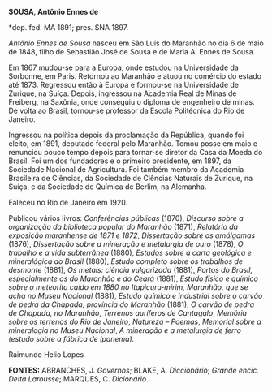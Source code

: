 **SOUSA, Antônio Ennes de**

\*dep. fed. MA 1891; pres. SNA 1897.

*Antônio Ennes de Sousa* nasceu em São Luís do Maranhão no dia 6 de maio
de 1848, filho de Sebastião José de Sousa e de Maria A. Ennes de Sousa.

Em 1867 mudou-se para a Europa, onde estudou na Universidade da
Sorbonne, em Paris. Retornou ao Maranhão e atuou no comércio do estado
até 1873. Regressou então à Europa e formou-se na Universidade de
Zurique, na Suíça. Depois, ingressou na Academia Real de Minas de
Freiberg, na Saxônia, onde conseguiu o diploma de engenheiro de minas.
De volta ao Brasil, tornou-se professor da Escola Politécnica do Rio de
Janeiro.

Ingressou na política depois da proclamação da República, quando foi
eleito, em 1891, deputado federal pelo Maranhão. Tomou posse em maio e
renunciou pouco tempo depois para tornar-se diretor da Casa da Moeda do
Brasil. Foi um dos fundadores e o primeiro presidente, em 1897, da
Sociedade Nacional de Agricultura. Foi também membro da Academia
Brasileira de Ciências, da Sociedade de Ciências Naturais de Zurique, na
Suíça, e da Sociedade de Química de Berlim, na Alemanha.

Faleceu no Rio de Janeiro em 1920.

Publicou vários livros: *Conferências públicas* (1870), *Discurso sobre
a organização da biblioteca popular do Maranhão* (1871), *Relatório da
exposição maranhense de 1871 e 1872*, *Dissertação sobre os amálgamas*
(1876), *Dissertação sobre a mineração e metalurgia de ouro* (1878), *O
trabalho e a vida subterrânea* (1880), *Estudos sobre a carta geológica
e mineralógica do Brasil* (1880), *Estudo completo sobre os trabalhos de
desmonte* (1881), *Os metais: ciência vulgarizada* (1881), *Portos do
Brasil, especialmente os do Maranhão e do Ceará* (1881), *Estudo físico
e químico sobre o meteorito caído em 1880 no Itapicuru-mirim, Maranhão,
que se acha no Museu Nacional* (1881), *Estudo químico e industrial
sobre o carvão de pedra da Chapada, província do Maranhão* (1881), *O
carvão de pedra de Chapada, no Maranhão*, *Terrenos auríferos de
Cantagalo*, *Memória sobre os terrenos do Rio de Janeiro*, *Natureza –
Poemas*, *Memorial sobre a mineralogia no Museu Nacional*, *A mineração
e a metalurgia de ferro (estudo sobre a fábrica de Ipanema).*

Raimundo Helio Lopes

**FONTES:** ABRANCHES, J. *Governos*; BLAKE, A. *Diccionário*; *Grande
encic. Delta Larousse*; MARQUES, C. *Dicionário*.
